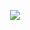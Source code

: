 

<p align="center" width="100%">
  <img align="center" src="https://github-readme-stats.vercel.app/api/top-langs/?username=kennedyasmith&size_weight=0.3&count_weight=0.6&show_icons=true&theme=transparent&langs_count=10&card_width=1000" />
</p>
